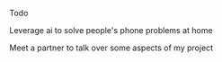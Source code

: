 Todo

Leverage ai to solve people's phone problems at home

Meet a partner to talk over some aspects of my project
